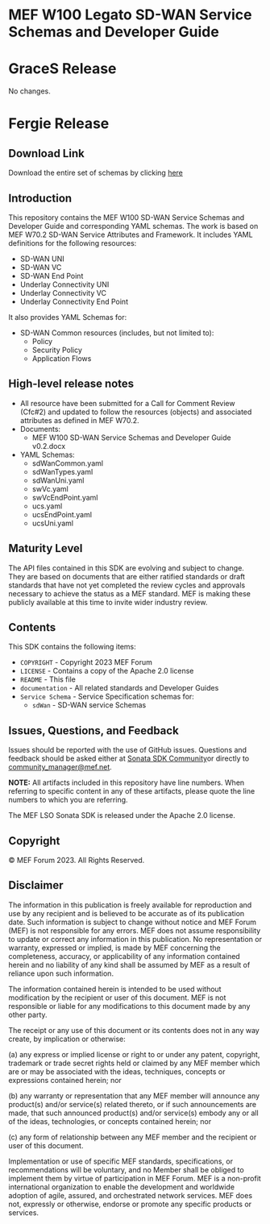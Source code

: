 # MEF W100 Legato SD-WAN Service Schemas and Developer Guide

# GraceS Release

No changes.

# Fergie Release

## Download Link

Download the entire set of schemas by clicking
[here](https://github.com/MEF-GIT/MEF-LSO/tree/sdWan_cfc2_base)

## Introduction

This repository contains the MEF W100 SD-WAN Service Schemas and Developer
Guide and corresponding YAML schemas. The work is based on MEF W70.2 SD-WAN
Service Attributes and Framework. It includes YAML definitions for the
following resources:

- SD-WAN UNI
- SD-WAN VC
- SD-WAN End Point
- Underlay Connectivity UNI
- Underlay Connectivity VC
- Underlay Connectivity End Point

It also provides YAML Schemas for:

- SD-WAN Common resources (includes, but not limited to):
  - Policy
  - Security Policy
  - Application Flows

## High-level release notes

- All resource have been submitted for a Call for Comment Review (Cfc#2) and
  updated to follow the resources (objects) and associated attributes as
  defined in MEF W70.2.
- Documents:
  - MEF W100 SD-WAN Service Schemas and Developer Guide v0.2.docx
- YAML Schemas:
  - sdWanCommon.yaml
  - sdWanTypes.yaml
  - sdWanUni.yaml
  - swVc.yaml
  - swVcEndPoint.yaml
  - ucs.yaml
  - ucsEndPoint.yaml
  - ucsUni.yaml

## Maturity Level

The API files contained in this SDK are evolving and subject to change. They
are based on documents that are either ratified standards or draft standards
that have not yet completed the review cycles and approvals necessary to
achieve the status as a MEF standard. MEF is making these publicly available at
this time to invite wider industry review.

## Contents

This SDK contains the following items:

- `COPYRIGHT` - Copyright 2023 MEF Forum
- `LICENSE` - Contains a copy of the Apache 2.0 license
- `README` - This file
- `documentation` - All related standards and Developer Guides
- `Service Schema` - Service Specification schemas for:
  - `sdWan` - SD-WAN service Schemas

## Issues, Questions, and Feedback

Issues should be reported with the use of GitHub issues. Questions and feedback
should be asked either at
[Sonata SDK Community](https://github.com/MEF-GIT/MEF-LSO/tree/sdWan_cfc2_base)or
directly to community_manager@mef.net.

**NOTE:** All artifacts included in this repository have line numbers. When
referring to specific content in any of these artifacts, please quote the line
numbers to which you are referring.

The MEF LSO Sonata SDK is released under the Apache 2.0 license.

## Copyright

© MEF Forum 2023. All Rights Reserved.

## Disclaimer

The information in this publication is freely available for reproduction and
use by any recipient and is believed to be accurate as of its publication date.
Such information is subject to change without notice and MEF Forum (MEF) is not
responsible for any errors. MEF does not assume responsibility to update or
correct any information in this publication. No representation or warranty,
expressed or implied, is made by MEF concerning the completeness, accuracy, or
applicability of any information contained herein and no liability of any kind
shall be assumed by MEF as a result of reliance upon such information.

The information contained herein is intended to be used without modification by
the recipient or user of this document. MEF is not responsible or liable for
any modifications to this document made by any other party.

The receipt or any use of this document or its contents does not in any way
create, by implication or otherwise:

(a) any express or implied license or right to or under any patent, copyright,
trademark or trade secret rights held or claimed by any MEF member which are or
may be associated with the ideas, techniques, concepts or expressions contained
herein; nor

(b) any warranty or representation that any MEF member will announce any
product(s) and/or service(s) related thereto, or if such announcements are
made, that such announced product(s) and/or service(s) embody any or all of the
ideas, technologies, or concepts contained herein; nor

(c) any form of relationship between any MEF member and the recipient or user
of this document.

Implementation or use of specific MEF standards, specifications, or
recommendations will be voluntary, and no Member shall be obliged to implement
them by virtue of participation in MEF Forum. MEF is a non-profit international
organization to enable the development and worldwide adoption of agile,
assured, and orchestrated network services. MEF does not, expressly or
otherwise, endorse or promote any specific products or services.
